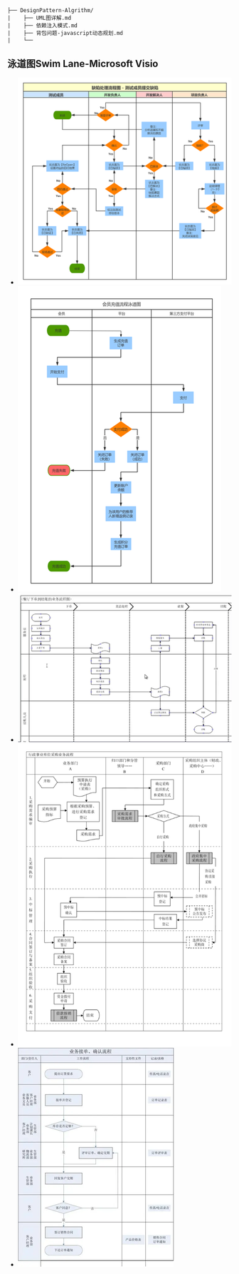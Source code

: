 ```
├── DesignPattern-Algrithm/
|    ├── UML图详解.md
|    ├── 依赖注入模式.md
|    ├── 背包问题-javascript动态规划.md
|    └── 
```


## 泳道图Swim Lane-Microsoft Visio

- ![泳道图](./images/泳道图.png)
- ![泳道图1](./images/泳道图1.png)
- ![泳道图2](./images/泳道图2.png)
- ![泳道图3](./images/泳道图3.png)
- ![泳道图4](./images/泳道图4.png)

